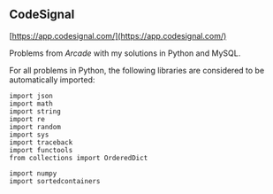 ## CodeSignal

[https://app.codesignal.com/](https://app.codesignal.com/)

Problems from _Arcade_ with my solutions in Python and MySQL.


For all problems in Python, the following libraries are considered to be automatically imported:
```
import json
import math
import string
import re
import random
import sys
import traceback
import functools
from collections import OrderedDict

import numpy
import sortedcontainers
```